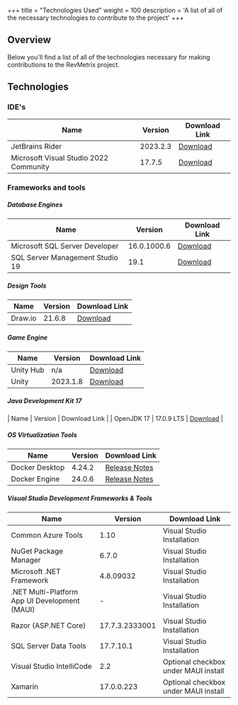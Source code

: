 +++
title = "Technologies Used"
weight = 100
description = 'A list of all of the necessary technologies to contribute to the project'
+++

## Overview
Below you'll find a list of all of the technologies necessary for making contributions to the RevMetrix project.

## Technologies
### IDE's
| Name                                    | Version   | Download Link                                                |
|------------------------------------------|-----------|-------------------------------------------------------------|
| JetBrains Rider                         | 2023.2.3  | [Download](https://www.jetbrains.com/rider/download/#section=windows) |
| Microsoft Visual Studio 2022 Community  | 17.7.5    | [Download](https://visualstudio.microsoft.com/vs/community/) |


### Frameworks and tools
##### Database Engines
| Name                          | Version       | Download Link                                               |
|------------------------------|---------------|------------------------------------------------------------|
| Microsoft SQL Server Developer | 16.0.1000.6   | [Download](https://www.microsoft.com/en-us/sql-server/sql-server-downloads) |
| SQL Server Management Studio 19 | 19.1          | [Download](https://learn.microsoft.com/en-us/sql/ssms/release-notes-ssms?view=sql-server-ver16) |

##### Design Tools
| Name              | Version | Download Link                                   |
|-------------------|---------|-------------------------------------------------|
| Draw.io           | 21.6.8  | [Download](https://www.drawio.com/)             |

##### Game Engine
| Name      | Version   | Download Link                                   |
|------------|-----------|-------------------------------------------------|
| Unity Hub  | n/a       | [Download](https://unity.com/download)          |
| Unity      | 2023.1.8  | [Download](https://unity.com/releases/editor/whats-new/2023.1.8) |

##### Java Development Kit 17
| Name           | Version | Download Link                                               |
| OpenJDK 17     | 17.0.9 LTS | [Download](https://learn.microsoft.com/en-us/java/openjdk/download#openjdk-17) |

##### OS Virtualization Tools
| Name           | Version | Download Link                                               |
|---------------|---------|------------------------------------------------------------|
| Docker Desktop | 4.24.2  | [Release Notes](https://docs.docker.com/desktop/release-notes/) |
| Docker Engine  | 24.0.6  | [Release Notes](https://docs.docker.com/engine/release-notes/24.0/) |

##### Visual Studio Development Frameworks & Tools
| Name                      | Version        | Download Link                  |
|---------------------------|----------------|---------------------------------|
| Common Azure Tools        | 1.10           | Visual Studio Installation      |
| NuGet Package Manager     | 6.7.0          | Visual Studio Installation      |
| Microsoft .NET Framework  | 4.8.09032      | Visual Studio Installation      |
| .NET Multi-Platform App UI Development (MAUI) | -            | Visual Studio Installation      |
| Razor (ASP.NET Core)      | 17.7.3.2333001 | Visual Studio Installation      |
| SQL Server Data Tools     | 17.7.10.1      | Visual Studio Installation      |
| Visual Studio IntelliCode | 2.2            | Optional checkbox under MAUI install      |
| Xamarin | 17.0.0.223 | Optional checkbox under MAUI install |
